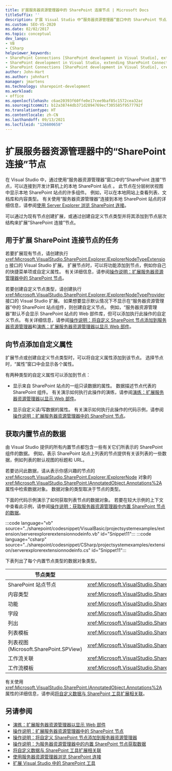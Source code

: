 ```yaml
---
title: 扩展服务器资源管理器中的 SharePoint 连接节点 | Microsoft Docs
titleSuffix: ''
description: 扩展 Visual Studio 中“服务器资源管理器”窗口中的 SharePoint 节点。 向节点添加自定义属性。 获取内置节点的数据。
ms.custom: SEO-VS-2020
ms.date: 02/02/2017
ms.topic: conceptual
dev_langs:
- VB
- CSharp
helpviewer_keywords:
- SharePoint Connections [SharePoint development in Visual Studio], extending a node
- SharePoint development in Visual Studio, extending SharePoint Connections node in Server Explorer
- SharePoint Connections [SharePoint development in Visual Studio], creating a new node type
author: John-Hart
ms.author: johnhart
manager: jmartens
ms.technology: sharepoint-development
ms.workload:
- office
ms.openlocfilehash: c6ae20393f60ffe0e17cee9baf85c1572cea32ac
ms.sourcegitcommit: b12a38744db371d2894769ecf305585f9577792f
ms.translationtype: HT
ms.contentlocale: zh-CN
ms.lasthandoff: 09/13/2021
ms.locfileid: "126600658"
---
```

# <a name="extend-the-sharepoint-connections-node-in-server-explorer"></a>扩展服务器资源管理器中的“SharePoint 连接”节点
  在 Visual Studio 中，通过使用“服务器资源管理器”窗口中的“SharePoint 连接”节点，可以连接到开发计算机上的本地 SharePoint 站点 。 此节点在分层树状视图中显示本地 SharePoint 站点的许多组件。 例如，可以在本地网站上查看列表、文档库和内容类型。 有关使用“服务器资源管理器”连接到本地 SharePoint 站点的详细信息，请参阅[使用 Server Explorer 浏览 SharePoint 连接](../sharepoint/browsing-sharepoint-connections-using-server-explorer.md)。

 可以通过为现有节点创建扩展，或通过创建自定义节点类型并将其添加到节点层次结构来扩展“SharePoint 连接”节点。

## <a name="tasks-for-extending-the-sharepoint-connections-node"></a>用于扩展 SharePoint 连接节点的任务
 若要扩展现有节点，请创建执行 <xref:Microsoft.VisualStudio.SharePoint.Explorer.IExplorerNodeTypeExtension> 接口的 Visual Studio 扩展。 扩展节点时，可以将功能添加到节点，例如你自己的快捷菜单项或自定义属性。 有关详细信息，请参阅[操作说明：扩展服务器资源管理器中的 SharePoint 节点](../sharepoint/how-to-extend-a-sharepoint-node-in-server-explorer.md)。

 若要创建自定义节点类型，请创建执行 <xref:Microsoft.VisualStudio.SharePoint.Explorer.IExplorerNodeTypeProvider> 接口的 Visual Studio 扩展。 如果想要显示默认情况下不显示在“服务器资源管理器”中的 SharePoint 站点组件，则创建自定义节点。 例如，“服务器资源管理器”默认不会显示 SharePoint 站点的 Web 部件库，但可以添加执行此操作的自定义节点。 有关详细信息，请参阅[操作说明：将自定义 SharePoint 节点添加到服务器资源管理器](../sharepoint/how-to-add-a-custom-sharepoint-node-to-server-explorer.md)和[演练：扩展服务器资源管理器以显示 Web 部件](../sharepoint/walkthrough-extending-server-explorer-to-display-web-parts.md)。

## <a name="add-custom-properties-to-nodes"></a>向节点添加自定义属性
 扩展节点或创建自定义节点类型时，可以将自定义属性添加到该节点。 选择节点时，“属性”窗口中会显示各个属性。

 有两种类型的自定义属性可以添加到节点：

- 显示来自 SharePoint 站点的一组只读数据的属性。 数据描述节点代表的 SharePoint 组件。 有关演示如何执行此操作的演练，请参阅[演练：扩展服务器资源管理器以显示 Web 部件](../sharepoint/walkthrough-extending-server-explorer-to-display-web-parts.md)。

- 显示自定义读/写数据的属性。 有关演示如何执行此操作的代码示例，请参阅[操作说明：扩展服务器资源管理器中的 SharePoint 节点](../sharepoint/how-to-extend-a-sharepoint-node-in-server-explorer.md)。

## <a name="get-data-for-built-in-nodes"></a>获取内置节点的数据
 由 Visual Studio 提供的所有内置节点都包含一些有关它们所表示的 SharePoint 组件的数据。 例如，表示 SharePoint 站点上列表的节点提供有关该列表的一些数据，例如列表的默认视图的标题和 URL。

 若要访问此数据，请从表示你感兴趣的节点的 <xref:Microsoft.VisualStudio.SharePoint.Explorer.IExplorerNode> 对象的 <xref:Microsoft.VisualStudio.SharePoint.IAnnotatedObject.Annotations%2A> 属性中检索数据对象。 数据对象的类型取决于节点的类型。

 下面的代码示例演示了如何获取列表节点的数据对象。 若要在较大示例的上下文中查看此示例，请参阅[操作说明：获取服务器资源管理器中内置 SharePoint 节点的数据](../sharepoint/how-to-get-data-for-a-built-in-sharepoint-node-in-server-explorer.md)。

 :::code language="vb" source="../sharepoint/codesnippet/VisualBasic/projectsystemexamples/extension/serverexplorerextensionnodeinfo.vb" id="Snippet11":::
 :::code language="csharp" source="../sharepoint/codesnippet/CSharp/projectsystemexamples/extension/serverexplorerextensionnodeinfo.cs" id="Snippet11":::

 下表列出了每个内置节点类型的数据对象类型。

|节点类型|数据对象类型|
|---------------|----------------------|
|SharePoint 站点节点|<xref:Microsoft.VisualStudio.SharePoint.Explorer.IExplorerSiteNodeInfo>|
|内容类型|<xref:Microsoft.VisualStudio.SharePoint.Explorer.Extensions.IContentTypeNodeInfo>|
|功能|<xref:Microsoft.VisualStudio.SharePoint.Explorer.Extensions.IFeatureNodeInfo>|
|字段|<xref:Microsoft.VisualStudio.SharePoint.Explorer.Extensions.IFieldNodeInfo>|
|列出|<xref:Microsoft.VisualStudio.SharePoint.Explorer.Extensions.IListNodeInfo>|
|列表模板|<xref:Microsoft.VisualStudio.SharePoint.Explorer.Extensions.IListTemplateNodeInfo>|
|列表视图 (Microsoft.SharePoint.SPView)|<xref:Microsoft.VisualStudio.SharePoint.Explorer.Extensions.IListViewNodeInfo>|
|工作流关联|<xref:Microsoft.VisualStudio.SharePoint.Explorer.Extensions.IWorkflowAssociationNodeInfo>|
|工作流模板|<xref:Microsoft.VisualStudio.SharePoint.Explorer.Extensions.IWorkflowTemplateNodeInfo>|

 有关使用 <xref:Microsoft.VisualStudio.SharePoint.IAnnotatedObject.Annotations%2A> 属性的详细信息，请参阅[将自定义数据与 SharePoint 工具扩展相关联](../sharepoint/associating-custom-data-with-sharepoint-tools-extensions.md)。

## <a name="see-also"></a>另请参阅
- [演练：扩展服务器资源管理器以显示 Web 部件](../sharepoint/walkthrough-extending-server-explorer-to-display-web-parts.md)
- [操作说明：扩展服务器资源管理器中的 SharePoint 节点](../sharepoint/how-to-extend-a-sharepoint-node-in-server-explorer.md)
- [操作说明：将自定义 SharePoint 节点添加到服务器资源管理器](../sharepoint/how-to-add-a-custom-sharepoint-node-to-server-explorer.md)
- [操作说明：为服务器资源管理器中的内置 SharePoint 节点获取数据](../sharepoint/how-to-get-data-for-a-built-in-sharepoint-node-in-server-explorer.md)
- [将自定义数据与 SharePoint 工具扩展相关联](../sharepoint/associating-custom-data-with-sharepoint-tools-extensions.md)
- [使用服务器资源管理器浏览 SharePoint 连接](../sharepoint/browsing-sharepoint-connections-using-server-explorer.md)
- [扩展 Visual Studio 中的 SharePoint 工具](../sharepoint/extending-the-sharepoint-tools-in-visual-studio.md)
